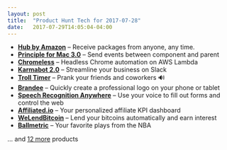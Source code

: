 ```yaml
---
layout: post
title:  "Product Hunt Tech for 2017-07-28"
date:   2017-07-29T14:05:04-04:00
---
```


* **[Hub by Amazon](https://www.producthunt.com/posts/hub-by-amazon?utm_campaign=producthunt-api&utm_medium=api&utm_source=Application%3A+Daily+Digest+RSS+%28ID%3A+3202%29)** – Receive packages from anyone, any time.
* **[Principle for Mac 3.0](https://www.producthunt.com/posts/principle-for-mac-3-0?utm_campaign=producthunt-api&utm_medium=api&utm_source=Application%3A+Daily+Digest+RSS+%28ID%3A+3202%29)** – Send events between component and parent
* **[Chromeless](https://www.producthunt.com/posts/chromeless?utm_campaign=producthunt-api&utm_medium=api&utm_source=Application%3A+Daily+Digest+RSS+%28ID%3A+3202%29)** – Headless Chrome automation on AWS Lambda
* **[Karmabot 2.0](https://www.producthunt.com/posts/karmabot-2-0?utm_campaign=producthunt-api&utm_medium=api&utm_source=Application%3A+Daily+Digest+RSS+%28ID%3A+3202%29)** – Streamline your business on Slack
* **[Troll Timer](https://www.producthunt.com/posts/troll-timer?utm_campaign=producthunt-api&utm_medium=api&utm_source=Application%3A+Daily+Digest+RSS+%28ID%3A+3202%29)** – Prank your friends and coworkers 🔊
* **[Brandee](https://www.producthunt.com/posts/brandee?utm_campaign=producthunt-api&utm_medium=api&utm_source=Application%3A+Daily+Digest+RSS+%28ID%3A+3202%29)** – Quickly create a professional logo on your phone or tablet
* **[Speech Recognition Anywhere](https://www.producthunt.com/posts/speech-recognition-anywhere?utm_campaign=producthunt-api&utm_medium=api&utm_source=Application%3A+Daily+Digest+RSS+%28ID%3A+3202%29)** – Use your voice to fill out forms and control the web
* **[Affiliated.io](https://www.producthunt.com/posts/affiliated-io?utm_campaign=producthunt-api&utm_medium=api&utm_source=Application%3A+Daily+Digest+RSS+%28ID%3A+3202%29)** – Your personalized affiliate KPI dashboard
* **[WeLendBitcoin](https://www.producthunt.com/posts/welendbitcoin?utm_campaign=producthunt-api&utm_medium=api&utm_source=Application%3A+Daily+Digest+RSS+%28ID%3A+3202%29)** – Lend your bitcoins automatically and earn interest
* **[Ballmetric](https://www.producthunt.com/posts/ballmetric?utm_campaign=producthunt-api&utm_medium=api&utm_source=Application%3A+Daily+Digest+RSS+%28ID%3A+3202%29)** – Your favorite plays from the NBA

… and [12 more](https://www.producthunt.com/tech) products